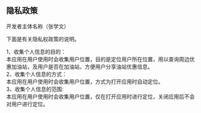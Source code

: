 ## 隐私政策

开发者主体名称（张学文）

下面是有关隐私权政策的说明。

1、收集个人信息的目的：<br>
本应用在用户使用时会收集用户位置，目的是定位用户所在位置，用以查询周边优惠加油站，及用户是否在加油站，方便用户分享油站优惠信息。<br>
2、收集个人信息的方式：<br>
本应用在用户使用时会收集用户位置，方式为打开应用时自动定位。<br>
3、收集个人信息的范围:<br>
本应用在用户使用时会收集用户位置，仅在打开应用时进行定位，关闭应用后不会对用户进行定位。
